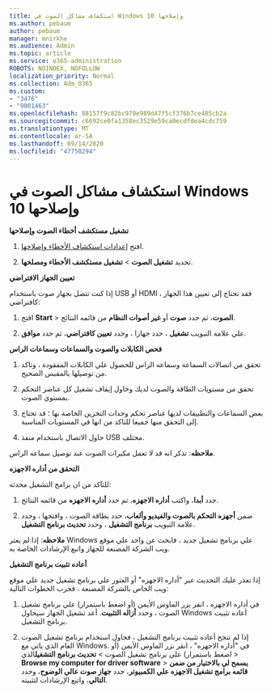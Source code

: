 ```yaml
---
title: استكشاف مشاكل الصوت في Windows 10 وإصلاحها
ms.author: pebaum
author: pebaum
manager: mnirkhe
ms.audience: Admin
ms.topic: article
ms.service: o365-administration
ROBOTS: NOINDEX, NOFOLLOW
localization_priority: Normal
ms.collection: Adm_O365
ms.custom:
- "3476"
- "9001463"
ms.openlocfilehash: 88157f9c82bc970e989d47f5cf376b7ce485cb2a
ms.sourcegitcommit: c6692ce0fa1358ec3529e59ca0ecdfdea4cdc759
ms.translationtype: MT
ms.contentlocale: ar-SA
ms.lasthandoff: 09/14/2020
ms.locfileid: "47750294"
---
```

# <a name="troubleshooting-audio-issues-in-windows-10"></a>استكشاف مشاكل الصوت في Windows 10 وإصلاحها

**تشغيل مستكشف أخطاء الصوت وإصلاحها**

1.  افتح [إعدادات استكشاف الأخطاء وإصلاحها](ms-settings:troubleshoot).

2.  تحديد **تشغيل الصوت**  >  **تشغيل مستكشف الأخطاء ومصلحها**.

**تعيين الجهاز الافتراضي**

إذا كنت تتصل بجهاز صوت باستخدام USB أو HDMI ، فقد تحتاج إلى تعيين هذا الجهاز كافتراضي:

1. افتح **Start**  >  **الصوت**، ثم حدد **صوت** أو **غير أصوات النظام** من قائمه النتائج.

2.  علي علامة التبويب **تشغيل** ، حدد جهازا ، وحدد **تعيين كافتراضي**، ثم حدد **موافق**.

**فحص الكابلات والصوت والسماعات وسماعات الراس**

1. تحقق من اتصالات السماعة وسماعه الراس للحصول علي الكابلات المفقودة ، وتاكد من توصيلها بالمقبس الصحيح.

2. تحقق من مستويات الطاقة والصوت لديك وحاول إيقاف تشغيل كل عناصر التحكم بمستوي الصوت.

3. بعض السماعات والتطبيقات لديها عناصر تحكم وحدات التخزين الخاصة بها ؛ قد تحتاج إلى التحقق منها جميعا للتاكد من انها في المستويات المناسبة.

4. حاول الاتصال باستخدام منفذ USB مختلف.

**ملاحظه**: تذكر انه قد لا تعمل مكبرات الصوت عند توصيل سماعه الراس.

**التحقق من أداره الاجهزه**

للتاكد من ان برامج التشغيل محدثه:

1. حدد **أبدا**، واكتب **أداره الاجهزه**، ثم حدد **أداره الاجهزه** من قائمه النتائج.

2. ضمن **أجهزه التحكم بالصوت والفيديو وألعاب**، حدد بطاقة الصوت ، وافتحها ، وحدد علامة التبويب **برنامج التشغيل** ، وحدد **تحديث برنامج التشغيل**.

**ملاحظه**: إذا لم يعثر Windows علي برنامج تشغيل جديد ، فابحث عن واحد علي موقع ويب الشركة المصنعة للجهاز واتبع الإرشادات الخاصة به.

**أعاده تثبيت برنامج التشغيل**

إذا تعذر عليك التحديث عبر "أداره الاجهزه" أو العثور علي برنامج تشغيل جديد علي موقع ويب الخاص بالشركة المصنعة ، فجرب الخطوات التالية:

1. في أداره الاجهزه ، انقر بزر الماوس الأيمن (أو اضغط باستمرار) علي برنامج تشغيل الصوت ، وحدد **أزاله التثبيت**. أعد تشغيل الجهاز سيحاول Windows أعاده تثبيت برنامج التشغيل.

2. إذا لم تنجح أعاده تثبيت برنامج التشغيل ، فحاول استخدام برنامج تشغيل الصوت العام الذي ياتي مع Windows. في "أداره الاجهزه" ، انقر بزر الماوس الأيمن (أو اضغط باستمرار) علي برنامج تشغيل الصوت > **تحديث برنامج التشغيل**الذي  >  **Browse my computer for driver software**  >  **يسمح لي بالاختيار من ضمن قائمه برامج تشغيل الاجهزه علي الكمبيوتر**، حدد **جهاز صوت عالي الوضوح**، وحدد **التالي**، واتبع الإرشادات لتثبيته.
